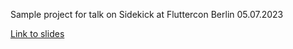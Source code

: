 Sample project for talk on Sidekick at Fluttercon Berlin 05.07.2023

[Link to slides](https://docs.google.com/presentation/d/1_NkDHcqE4Tw8M_mCcQozSRn_x4tY5SiRZNbKe_ZejW8)